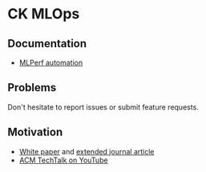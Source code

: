 # CK MLOps

## Documentation

* [MLPerf automation](docs/mlperf.automation/README.md)

## Problems

Don't hesitate to report issues or submit feature requests.

## Motivation

* [White paper](https://arxiv.org/pdf/2006.07161.pdf) and [extended journal article](https://arxiv.org/pdf/2011.01149.pdf)
* [ACM TechTalk on YouTube](https://www.youtube.com/watch?=7zpeIVwICa4)
